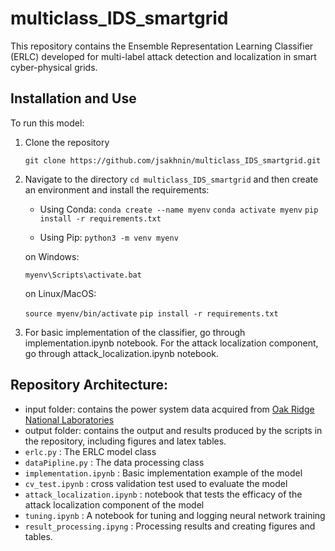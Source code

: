 # multiclass_IDS_smartgrid

This repository contains the Ensemble Representation Learning Classifier (ERLC) developed for multi-label attack detection and localization in smart cyber-physical grids.

## Installation and Use
To run this model:

1. Clone the repository

   ``` git clone https://github.com/jsakhnin/multiclass_IDS_smartgrid.git ```
2. Navigate to the directory `cd multiclass_IDS_smartgrid` and then create an environment and install the requirements:

    * Using Conda:
    ```conda create --name myenv```
    ```conda activate myenv```
    ```pip install -r requirements.txt```
    
    * Using Pip:
    ```python3 -m venv myenv```
    
    on Windows:
    
    ```myenv\Scripts\activate.bat```
    
    on Linux/MacOS:
    
    ```source myenv/bin/activate```
    ```pip install -r requirements.txt```
    
3. For basic implementation of the classifier, go through implementation.ipynb notebook. For the attack localization component, go through attack_localization.ipynb notebook.


## Repository Architecture:

* input folder: contains the power system data acquired from [Oak Ridge National Laboratories](https://sites.google.com/a/uah.edu/tommy-morris-uah/ics-data-sets)
* output folder: contains the output and results produced by the scripts in the repository, including figures and latex tables.
* `erlc.py` : The ERLC model class
* `dataPipline.py` : The data processing class
* `implementation.ipynb` : Basic implementation example of the model
* `cv_test.ipynb` : cross validation test used to evaluate the model
* `attack_localization.ipynb` : notebook that tests the efficacy of the attack localization component of the model
* `tuning.ipynb` : A notebook for tuning and logging neural network training
* `result_processing.ipyng` : Processing results and creating figures and tables.
